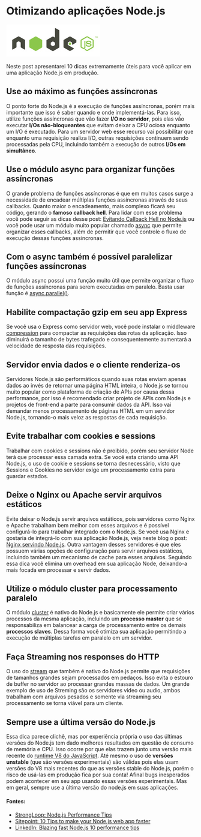 # Otimizando aplicações Node.js

![Otimizando aplicações Node.js](../images/nodejs-logo.jpg "Otimizando aplicações Node.js")

Neste post apresentarei 10 dicas extremamente úteis para você aplicar em uma aplicação Node.js em produção.

## Use ao máximo as funções assíncronas

O ponto forte do Node.js é a execução de funções assíncronas, porém mais importante que isso é saber quando e onde implementá-las. Para isso, utilize funções assíncronas que vão fazer **I/O no servidor**, pois elas vão executar **I/Os não-bloqueantes** que evitam deixar a CPU ociosa enquanto um I/O é executado. Para um servidor web esse recurso vai possibilitar que enquanto uma requisição realiza I/O, outras requisições continuem sendo processadas pela CPU, incluindo também a execução de outros **I/Os em simultâneo**.

## Use o módulo async para organizar funções assíncronas

O grande problema de funções assíncronas é que em muitos casos surge a necessidade de encadear múltiplas funções assíncronas através de seus callbacks. Quanto maior o encadeamento, mais complexo ficará seu código, gerando o **famoso callback hell**. Para lidar com esse problema você pode seguir as dicas desse post: [Evitando Callback Hell no Node.js](http://udgwebdev.com/evitando-callback-hell-no-node-js) ou você pode usar um módulo muito popular chamado [async](https://github.com/caolan/async) que permite organizar esses callbacks, além de permitir que você controle o fluxo de execução dessas funções assíncronas.

## Com o async também é possível paralelizar funções assíncronas

O módulo async possui uma função muito útil que permite organizar o fluxo de funções assíncronas para serem executadas em paralelo. Basta usar função é [async.parallel()](https://github.com/caolan/async#parallel).

## Habilite compactação gzip em seu app Express

Se você usa o Express como servidor web, você pode instalar o middleware [compression](https://github.com/expressjs/compression) para compactar as requisições das rotas da aplicação. Isso diminuirá o tamanho de bytes trafegado e consequentemente aumentará a velocidade de resposta das requisições.

## Servidor envia dados e o cliente renderiza-os

Servidores Node.js são performáticos quando suas rotas enviam apenas dados ao invés de retornar uma página HTML inteira, o Node.js se tornou muito popular como plataforma de criação de APIs por causa dessa performance, por isso é recomendado criar projeto de APIs com Node.js e projetos de front-end a parte para consumir dados da API. Isso vai demandar menos processamento de páginas HTML em um servidor Node.js, tornando-o mais veloz as respostas de cada requisição.

## Evite trabalhar com cookies e sessions

Trabalhar com cookies e sessions não é proibido, porém seu servidor Node terá que processar essa camada extra. Se você esta criando uma API Node.js, o uso de cookie e sessions se torna desnecessário, visto que Sessions e Cookies no servidor exige um processamento extra para guardar estados.

## Deixe o Nginx ou Apache servir arquivos estáticos

Evite deixar o Node.js servir arquivos estáticos, pois servidores como Nginx e Apache trabalham bem melhor com esses arquivos e é possível configurá-lo para trabalhar integrado com o Node.js. Se você usa Nginx e gostaria de integrá-lo com sua aplicação Node.js, veja neste blog o post: [Nginx servindo Node.js](http://udgwebdev.com/nginx-servindo-nodejs/). Outra vantagem desses servidores é que eles possuem várias opções de configuração para servir arquivos estáticos, incluindo também um mecanismo de cache para esses arquivos. Seguindo essa dica você elimina um overhead em sua aplicação Node, deixando-a mais focada em processar e servir dados.

## Utilize o módulo cluster para processamento paralelo

O módulo [cluster](http://nodejs.org/api/cluster.html) é nativo do Node.js e basicamente ele permite criar vários processos da mesma aplicação, incluindo um **processo master** que se responsabiliza em balancear a carga de processamento entre os demais **processos slaves**. Dessa forma você otimiza sua aplicação permitindo a execução de múltiplas tarefas em paralelo em um servidor.

## Faça Streaming nos responses do HTTP

O uso do [stream](http://nodejs.org/api/stream.html) que também é nativo do Node.js permite que requisições de tamanhos grandes sejam processados em pedaços. Isso evita o estouro de buffer no servidor ao processar grandes massas de dados. Um grande exemplo de uso de Streming são os servidores video ou audio, ambos trabalham com arquivos pesados e somente via streaming seu processamento se torna viável para um cliente.

## Sempre use a última versão do Node.js

Essa dica parece clichê, mas por experiência própria o uso das últimas versões do Node.js tem dado melhores resultados em questão de consumo de memória e CPU. Isso ocorre por que elas trazem junto uma versão mais recente do [runtime V8 do JavaScript](https://code.google.com/p/v8/). Até mesmo o uso de **versões unstable** (que são versões experimentais) são válidas pois elas usam versões do V8 mais recentes do que as versões stable do Node.js, porém o risco de usá-las em produção fica por sua conta! Afinal bugs inesperados podem acontecer em seu app usando essas versões experimentais. Mas em geral, sempre use a última versão do node.js em suas aplicações.

#### Fontes:

#### 

*   [StrongLoop: Node.js Performance Tips](http://strongloop.com/node-js/node-js-performance-tips/)
*   [Sitepoint: 10 Tips to make your Node.js web app faster](http://www.sitepoint.com/10-tips-make-node-js-web-app-faster/)
*   [LinkedIn: Blazing fast Node.js 10 performance tips](http://engineering.linkedin.com/nodejs/blazing-fast-nodejs-10-performance-tips-linkedin-mobile)